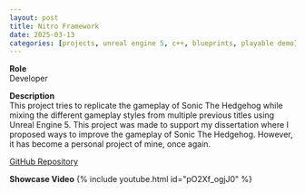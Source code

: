 ```yaml
---
layout: post
title: Nitro Framework
date: 2025-03-13
categories: [projects, unreal engine 5, c++, blueprints, playable demo]
---
```


**Role**
<br> Developer

**Description**
<br>
This project tries to replicate the gameplay of Sonic The Hedgehog 
while mixing the different gameplay styles from multiple previous
titles using Unreal Engine 5. This project was made to support my dissertation
where I proposed ways to improve the gameplay of Sonic The Hedgehog.
However, it has become a personal project of mine, once again.

[GitHub Repository](https://github.com/Nitrohedge21/Nitro-Framework)

**Showcase Video**
{% include youtube.html id="pO2Xf_ogjJ0" %}